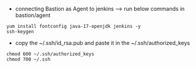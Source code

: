 * connecting Bastion as Agent to jenkins --> run below commands in bastion/agent 
```
yum install fontconfig java-17-openjdk jenkins -y
ssh-keygen
```
* copy the ~/.ssh/id_rsa.pub and paste it in the ~/.ssh/authorized_keys
```
chmod 600 ~/.ssh/authorized_keys
chmod 700 ~/.ssh
```
